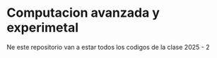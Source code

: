 # Computacion avanzada y experimetal

Ne este repositorio van a estar todos los codigos de la clase 2025 - 2
